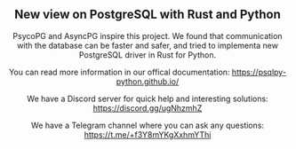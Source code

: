 <div align="center">

<h2>New view on PostgreSQL with Rust and Python</h2>

PsycoPG and AsyncPG inspire this project. We found that communication with the database can be faster and safer, and tried to implementa  new PostgreSQL driver in Rust for Python.

You can read more information in our offical documentation: https://psqlpy-python.github.io/

We have a Discord server for quick help and interesting solutions: https://discord.gg/ugNhzmhZ

We have a Telegram channel where you can ask any questions: https://t.me/+f3Y8mYKgXxhmYThi
